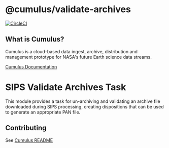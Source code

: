 # @cumulus/validate-archives

[![CircleCI](https://circleci.com/gh/cumulus-nasa/cumulus.svg?style=svg)](https://circleci.com/gh/cumulus-nasa/cumulus)

## What is Cumulus?

Cumulus is a cloud-based data ingest, archive, distribution and management prototype for NASA's future Earth science data streams.

[Cumulus Documentation](https://cumulus-nasa.github.io/)

# SIPS Validate Archives Task

This module provides a task for un-archiving and validating an archive file downloaded during
SIPS processing, creating dispositions that can be used to generate an appropriate PAN file.

## Contributing

See [Cumulus README](https://github.com/cumulus-nasa/cumulus/blob/master/README.md#installing-and-deploying)
